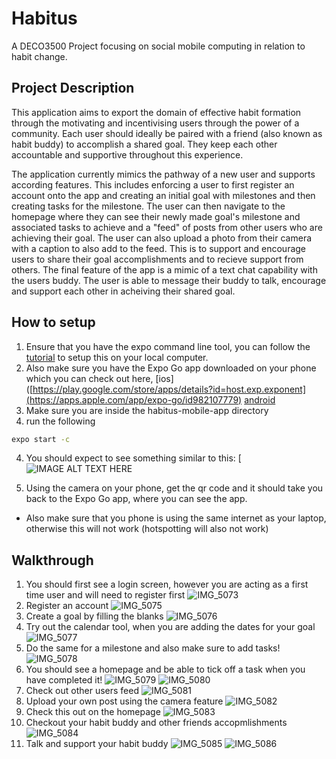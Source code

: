 # Habitus
A DECO3500 Project focusing on social mobile computing in relation to habit change. 

## Project Description 
This application aims to export the domain of effective habit formation through the motivating and incentivising users through the power of a community.
Each user should ideally be paired with a friend (also known as habit buddy) to accomplish a shared goal. 
They keep each other accountable and supportive throughout this experience.

The application currently mimics the pathway of a new user and supports according features. 
This includes enforcing a user to first register an account onto the app and creating an initial goal with milestones and then creating tasks for the milestone. 
The user can then navigate to the homepage where they can see their newly made goal's milestone and associated tasks to achieve and a "feed" of posts from other users who are achieving their goal. 
The user can also upload a photo from their camera with a caption to also add to the feed. 
This is to support and encourage users to share their goal accomplishments and to recieve support from others.
The final feature of the app is a mimic of a text chat capability with the users buddy. The user is able to message their buddy to talk, encourage and support each other in acheiving their shared goal.


## How to setup 
1. Ensure that you have the expo command line tool, you can follow the [tutorial](https://docs.expo.dev/get-started/installation/) to setup this on your local computer. 
2. Also make sure you have the Expo Go app downloaded on your phone which you can check out here, [ios]([https://play.google.com/store/apps/details?id=host.exp.exponent](https://apps.apple.com/app/expo-go/id982107779) [android](https://play.google.com/store/apps/details?id=host.exp.exponent)
3. Make sure you are inside the habitus-mobile-app directory 
4. run the following 
```bash
expo start -c 
```
4. You should expect to see something similar to this: 
[![IMAGE ALT TEXT HERE](https://user-images.githubusercontent.com/51497984/196977243-91ee4b77-130e-46c5-b426-b6287a1d0c51.png)

5. Using the camera on your phone, get the qr code and it should take you back to the Expo Go app, where you can see the app.
- Also make sure that you phone is using the same internet as your laptop, otherwise this will not work (hotspotting will also not work) 

## Walkthrough
1. You should first see a login screen, however you are acting as a first time user and will need to register first
![IMG_5073](https://user-images.githubusercontent.com/51497984/196981996-e857075f-ae71-4fa4-8308-79c279673e78.PNG)
2. Register an account
![IMG_5075](https://user-images.githubusercontent.com/51497984/196982193-63821586-1683-4e75-9d63-d489f45d2c2a.PNG)
3. Create a goal by filling the blanks
![IMG_5076](https://user-images.githubusercontent.com/51497984/196982245-6f006e9b-3766-4ece-950e-fb8337df358c.PNG)
4. Try out the calendar tool, when you are adding the dates for your goal
![IMG_5077](https://user-images.githubusercontent.com/51497984/196982301-a35fd4db-5b17-464a-b369-9db38dca7b4e.PNG)
5. Do the same for a milestone and also make sure to add tasks!
![IMG_5078](https://user-images.githubusercontent.com/51497984/196982416-05ed3431-2944-44a9-9d30-56032369c5fb.PNG)
6. You should see a homepage and be able to tick off a task when you have completed it!
![IMG_5079](https://user-images.githubusercontent.com/51497984/196982554-26201dd8-2433-42a8-91c5-365fabb8a948.PNG)
![IMG_5080](https://user-images.githubusercontent.com/51497984/196982581-f978fcd3-4cbb-4d25-87cc-82e7696fa9d9.PNG)
7. Check out other users feed
![IMG_5081](https://user-images.githubusercontent.com/51497984/196982618-9b2e8ed2-c116-4246-82e2-b0486c5ca6eb.PNG)
8. Upload your own post using the camera feature 
![IMG_5082](https://user-images.githubusercontent.com/51497984/196982724-07b33ba9-7a3a-46c4-9f33-6da3ee3781c0.PNG)
9. Check this out on the homepage 
![IMG_5083](https://user-images.githubusercontent.com/51497984/196982803-2d8f875a-f227-4e5d-bcac-8334b16fd5ea.PNG)
10. Checkout your habit buddy and other friends accopmlishments 
![IMG_5084](https://user-images.githubusercontent.com/51497984/196982875-06bb8caf-49b9-4fbc-9020-9f45912e603e.PNG)
11. Talk and support your habit buddy
![IMG_5085](https://user-images.githubusercontent.com/51497984/196982930-586c38e4-daa0-40ed-8e24-772e09a1f394.PNG)
![IMG_5086](https://user-images.githubusercontent.com/51497984/196982948-4c0a6146-37d0-4560-a26c-44d7ef0cb16f.PNG)



